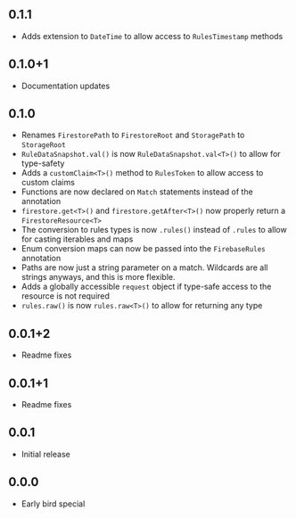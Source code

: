 ## 0.1.1
- Adds extension to `DateTime` to allow access to `RulesTimestamp` methods

## 0.1.0+1
- Documentation updates

## 0.1.0
- Renames `FirestorePath` to `FirestoreRoot` and `StoragePath` to `StorageRoot`
- `RuleDataSnapshot.val()` is now `RuleDataSnapshot.val<T>()` to allow for type-safety
- Adds a `customClaim<T>()` method to `RulesToken` to allow access to custom claims
- Functions are now declared on `Match` statements instead of the annotation
- `firestore.get<T>()` and `firestore.getAfter<T>()` now properly return a `FirestoreResource<T>`
- The conversion to rules types is now `.rules()` instead of `.rules` to allow for casting iterables and maps
- Enum conversion maps can now be passed into the `FirebaseRules` annotation
- Paths are now just a string parameter on a match. Wildcards are all strings anyways, and this is more flexible.
- Adds a globally accessible `request` object if type-safe access to the resource is not required
- `rules.raw()` is now `rules.raw<T>()` to allow for returning any type

## 0.0.1+2
- Readme fixes

## 0.0.1+1
- Readme fixes

## 0.0.1
- Initial release

## 0.0.0
- Early bird special

